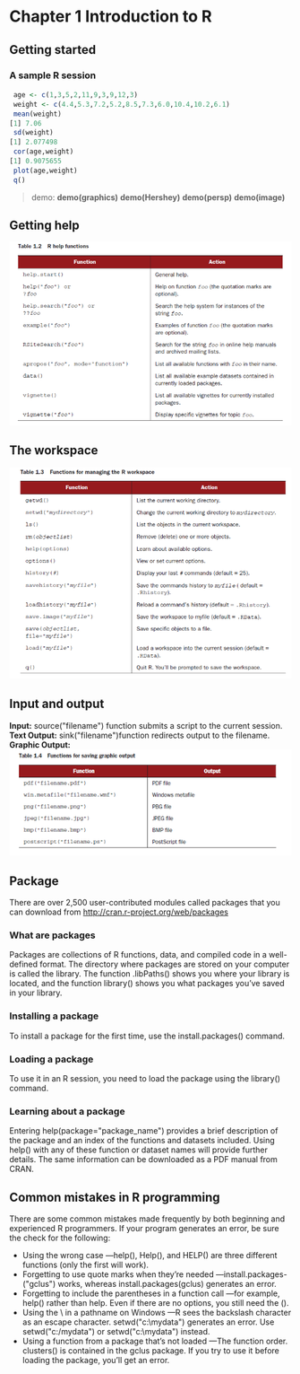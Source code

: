 # Chapter 1 Introduction to R

## Getting started 
### A sample R session
```R
 age <- c(1,3,5,2,11,9,3,9,12,3)
 weight <- c(4.4,5.3,7.2,5.2,8.5,7.3,6.0,10.4,10.2,6.1)
 mean(weight)
[1] 7.06
 sd(weight)
[1] 2.077498
 cor(age,weight)
[1] 0.9075655
 plot(age,weight)
 q()
```
 > demo: **demo(graphics)**   **demo(Hershey)**   **demo(persp)**    **demo(image)**  

## Getting help  
![](https://github.com/raymondwuhr24/R-in-action/blob/master/Printscreen/table1.2.PNG)

## The workspace  
![](https://github.com/raymondwuhr24/R-in-action/blob/master/Printscreen/table1.3.PNG)

## Input and output  
**Input:** source("filename") function submits a script to the current session.  
**Text Output:** sink("filename")function redirects output to the filename.  
**Graphic Output:**   
![](https://github.com/raymondwuhr24/R-in-action/blob/master/Printscreen/table1.4.PNG)

## Package
There are over 2,500 user-contributed modules called packages that you can download from http://cran.r-project.org/web/packages  

### What are packages
Packages are collections of R functions, data, and compiled code in a well-defined format. The directory where packages are stored on your computer is called the library. The function .libPaths() shows you where your library is located, and the function library() shows you what packages you’ve saved in your library.

### Installing a package
To install a package for the first time, use the install.packages() command.

### Loading a package
To use it in an R session, you need to load the package using the library() command.

### Learning about a package
Entering help(package="package_name") provides a brief description of the package and an index of the functions and datasets included. Using help() with any of these function or dataset names will provide further details. The same information can be downloaded as a PDF manual from CRAN.

## Common mistakes in R programming
There are some common mistakes made frequently by both beginning and experienced R programmers. If your program generates an error, be sure the check for the following:  
* Using the wrong case —help(), Help(), and HELP() are three different functions (only the first will work).
* Forgetting to use quote marks when they’re needed —install.packages-("gclus") works, whereas install.packages(gclus) generates an error.
* Forgetting to include the parentheses in a function call —for example, help() rather than help. Even if there are no options, you still need the ().
* Using the \ in a pathname on Windows —R sees the backslash character as an escape character. setwd("c:\mydata") generates an error. Use setwd("c:/mydata") or setwd("c:\\mydata") instead.
* Using a function from a package that’s not loaded —The function order. clusters() is contained in the gclus package. If you try to use it before loading the package, you’ll get an error.











